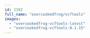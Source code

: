 ```yaml
---
id: 1192
full_name: "overcookedfrog/vcftools"
images: 
  - "overcookedfrog-vcftools-latest"
  - "overcookedfrog-vcftools-0.1.15"
---
```

